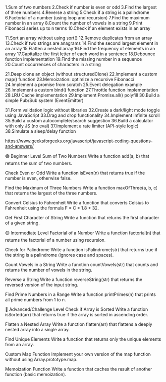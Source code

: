  <!-- !Basic Level -->

1.Sum of two numbers
2.Check if number is even or odd
3.Find the largest of three numbers
4.Reverse a string
5.Check if a string is a palindrome
6.Factorial of a number (using loop and recursion)
7.Find the maximum number in an array
8.Count the number of vowels in a string
9.Print Fibonacci series up to n terms
10.Check if an element exists in an array

<!-- !Intermediate Level -->

11.Sort an array without using sort()
12.Remove duplicates from an array
13.Check if two strings are anagrams
14.Find the second largest element in an array
15.Flatten a nested array
16.Find the frequency of elements in an array
17.Capitalize the first letter of each word in a sentence
18.Debounce function implementation
19.Find the missing number in a sequence
20.Count occurrences of characters in a string

 <!--! Advanced Level -->

21.Deep clone an object (without structuredClone)
22.Implement a custom map() function
23.Memoization: optimize a recursive Fibonacci
24.Implement a promise from scratch
25.Event delegation example
26.Implement a custom bind() function
27.Throttle function implementation
28.LRU Cache implementation
29.Implement Promise.all() polyfill
30.Build a simple Pub/Sub system (EventEmitter)

<!-- !💡 Bonus Real-world Practice -->

31.Form validation logic without libraries
32.Create a dark/light mode toggle using JavaScript
33.Drag and drop functionality
34.Implement infinite scroll
35.Build a custom autocomplete/search suggestion
36.Build a calculator with only JS (no eval)
37.Implement a rate limiter (API-style logic)
38.Simulate a sleep/delay function

<!--! 50 GFG Questions -->

https://www.geeksforgeeks.org/javascript/javascript-coding-questions-and-answers/

🟢 Beginner Level
Sum of Two Numbers
Write a function add(a, b) that returns the sum of two numbers.

Check Even or Odd
Write a function isEven(n) that returns true if the number is even, otherwise false.

Find the Maximum of Three Numbers
Write a function maxOfThree(a, b, c) that returns the largest of the three numbers.

Convert Celsius to Fahrenheit
Write a function that converts Celsius to Fahrenheit using the formula F = C \* 1.8 + 32.

Get First Character of String
Write a function that returns the first character of a given string.

🟡 Intermediate Level
Factorial of a Number
Write a function factorial(n) that returns the factorial of a number using recursion.

Check for Palindrome
Write a function isPalindrome(str) that returns true if the string is a palindrome (ignores case and spaces).

Count Vowels in a String
Write a function countVowels(str) that counts and returns the number of vowels in the string.

Reverse a String
Write a function reverseString(str) that returns the reversed version of the input string.

Find Prime Numbers in a Range
Write a function printPrimes(n) that prints all prime numbers from 1 to n.

🔵 Advanced/Challenge Level
Check if Array is Sorted
Write a function isSorted(arr) that returns true if the array is sorted in ascending order.

Flatten a Nested Array
Write a function flatten(arr) that flattens a deeply nested array into a single array.

Find Unique Elements
Write a function that returns only the unique elements from an array.

Custom Map Function
Implement your own version of the map function without using Array.prototype.map.

Memoization Function
Write a function that caches the result of another function (basic memoization).
